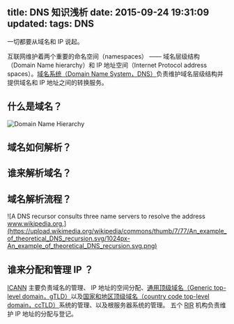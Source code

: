 title: DNS 知识浅析
date: 2015-09-24 19:31:09
updated:
tags: DNS
---

一切都要从域名和 IP 说起。

互联网维护着两个重要的命名空间（namespaces） —— 域名层级结构（Domain Name hierarchy）和 IP 地址空间（Internet Protocol address spaces）。[域名系统（Domain Name System，DNS）](https://en.wikipedia.org/wiki/Domain_Name_System)负责维护域名层级结构并提供域名和 IP 地址之间的转换服务。

## 什么是域名？

![Domain Name Hierarchy](https://upload.wikimedia.org/wikipedia/commons/thumb/c/cb/DNS-names-ru.svg/800px-DNS-names-ru.svg.png)

## 域名如何解析？

## 谁来解析域名？

## 域名解析流程？

![A DNS recursor consults three name servers to resolve the address www.wikipedia.org.](https://upload.wikimedia.org/wikipedia/commons/thumb/7/77/An_example_of_theoretical_DNS_recursion.svg/1024px-An_example_of_theoretical_DNS_recursion.svg.png)

## 谁来分配和管理 IP ？

[ICANN](https://en.wikipedia.org/wiki/ICANN) 主要负责域名的管理、 IP 地址的空间分配、[通用顶级域名（Generic top-level domain，gTLD）](http://zh.wikipedia.org/wiki/GTLD)以及[国家和地区顶级域名（country code top-level domain，ccTLD）](http://zh.wikipedia.org/wiki/CcTLD)系统的管理、以及根服务器系统的管理。
五个 [RIR](https://en.wikipedia.org/wiki/Regional_Internet_registry) 机构负责维护 IP 地址的分配与登记。
